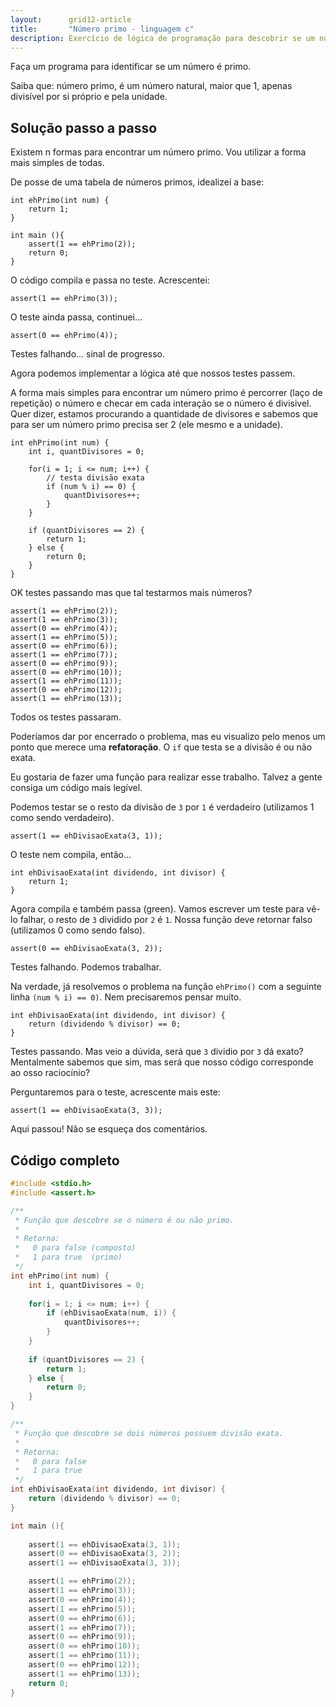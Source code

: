 ```yaml
---
layout:      grid12-article
title:       "Número primo - linguagem c"
description: Exercício de lógica de programação para descobrir se um número é primo.
---
```



Faça um programa para identificar se um número é primo.

Saiba que: número primo, é um número natural, maior que 1, apenas divisível por si próprio e pela unidade.



Solução passo a passo
---

Existem n formas para encontrar um número primo. Vou utilizar a forma mais simples de todas.

De posse de uma tabela de números primos, idealizei  a base:

    int ehPrimo(int num) {
        return 1;
    }

    int main (){
        assert(1 == ehPrimo(2));
        return 0;
    }

O código compila e passa no teste. Acrescentei:

    assert(1 == ehPrimo(3));

O teste ainda passa, continuei...

    assert(0 == ehPrimo(4));

Testes falhando... sinal de progresso.

Agora podemos implementar a lógica até que nossos testes passem.

A forma mais simples para encontrar um número primo é percorrer (laço de repetição) o número e checar em cada interação
se o número é divisivel. Quer dizer, estamos procurando a quantidade de divisores e sabemos que para ser um número primo
precisa ser 2 (ele mesmo e a unidade).

    int ehPrimo(int num) {
        int i, quantDivisores = 0;

        for(i = 1; i <= num; i++) {
            // testa divisão exata
            if (num % i) == 0) {
                quantDivisores++;
            }
        }

        if (quantDivisores == 2) {
            return 1;
        } else {
            return 0;
        }
    }

OK testes passando mas que tal testarmos mais números?

    assert(1 == ehPrimo(2));
    assert(1 == ehPrimo(3));
    assert(0 == ehPrimo(4));
    assert(1 == ehPrimo(5));
    assert(0 == ehPrimo(6));
    assert(1 == ehPrimo(7));
    assert(0 == ehPrimo(9));
    assert(0 == ehPrimo(10));
    assert(1 == ehPrimo(11));
    assert(0 == ehPrimo(12));
    assert(1 == ehPrimo(13));

Todos os testes passaram.

Poderíamos dar por encerrado o problema, mas eu visualizo pelo menos um ponto que merece uma __refatoração__.
O `if` que testa se a divisão é ou não exata.

Eu gostaria de fazer uma função para realizar esse trabalho. Talvez a gente consiga um código mais legível.

Podemos testar se o resto da divisão de `3` por `1` é verdadeiro (utilizamos 1 como sendo verdadeiro).

    assert(1 == ehDivisaoExata(3, 1));

O teste nem compila, então...

    int ehDivisaoExata(int dividendo, int divisor) {
        return 1;
    }

Agora compila e também passa (green). Vamos escrever um teste para vê-lo falhar, o resto de `3` dividido por `2` 
é `1`. Nossa função deve retornar falso (utilizamos 0 como sendo falso).

    assert(0 == ehDivisaoExata(3, 2));

Testes falhando. Podemos trabalhar.

Na verdade, já resolvemos o problema na função `ehPrimo()` com a seguinte linha `(num % i) == 0)`. Nem precisaremos
pensar muito.

    int ehDivisaoExata(int dividendo, int divisor) {
        return (dividendo % divisor) == 0;
    }

Testes passando. Mas veio a dúvida, será que `3` dividio por `3` dá exato? Mentalmente sabemos que sim, mas será que
nosso código corresponde ao osso raciocínio?

Perguntaremos para o teste, acrescente mais este:

    assert(1 == ehDivisaoExata(3, 3));

Aqui passou! Não se esqueça dos comentários.


Código completo
---

```c
#include <stdio.h>
#include <assert.h>

/**
 * Função que descobre se o número é ou não primo.
 * 
 * Retorna:
 *   0 para false (composto)
 *   1 para true  (primo)
 */
int ehPrimo(int num) {
    int i, quantDivisores = 0;
    
    for(i = 1; i <= num; i++) {
        if (ehDivisaoExata(num, i)) {
            quantDivisores++;
        }
    }
    
    if (quantDivisores == 2) {
        return 1;
    } else {
        return 0;
    }
}

/**
 * Função que descobre se dois números possuem divisão exata.
 * 
 * Retorna:
 *   0 para false
 *   1 para true
 */
int ehDivisaoExata(int dividendo, int divisor) {
    return (dividendo % divisor) == 0;
}

int main (){
    
    assert(1 == ehDivisaoExata(3, 1));
    assert(0 == ehDivisaoExata(3, 2));
    assert(1 == ehDivisaoExata(3, 3));

    assert(1 == ehPrimo(2));
    assert(1 == ehPrimo(3));
    assert(0 == ehPrimo(4));
    assert(1 == ehPrimo(5));
    assert(0 == ehPrimo(6));
    assert(1 == ehPrimo(7));
    assert(0 == ehPrimo(9));
    assert(0 == ehPrimo(10));
    assert(1 == ehPrimo(11));
    assert(0 == ehPrimo(12));
    assert(1 == ehPrimo(13));
    return 0;
}
```